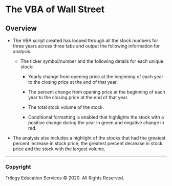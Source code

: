 # The VBA of Wall Street


## Overview

* The VBA script created has looped through all the stock numbers for three years across three tabs and output the following information for analysis. 

  * The ticker symbol/number and the following details for each unique stock:

    * Yearly change from opening price at the beginning of each year to the closing price at the end of that year. 

    * The percent change from opening price at the beginning of each year to the closing price at the end of that year.

    * The total stock volume of the stock.

    * Conditional formatting is enabled that highlights the stock with a positive change during the year in green and negative change in red.

* The analysis also includes a highlight of the stocks that had the greatest percent increase in stock price, the greatest percent decrease in stock price and the stock with the largest volume. 

- - -

### Copyright

Trilogy Education Services © 2020. All Rights Reserved.
